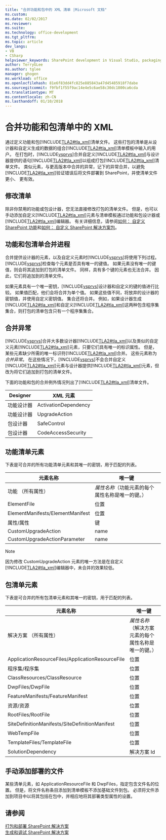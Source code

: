 ```yaml
---
title: "合并功能和包中的 XML 清单 |Microsoft 文档"
ms.custom: 
ms.date: 02/02/2017
ms.reviewer: 
ms.suite: 
ms.technology: office-development
ms.tgt_pltfrm: 
ms.topic: article
dev_langs:
- VB
- CSharp
helpviewer_keywords: SharePoint development in Visual Studio, packaging
author: TerryGLee
ms.author: tglee
manager: ghogen
ms.workload: office
ms.openlocfilehash: 81e6f83dd4fc825e885843a47d45485918f7dabe
ms.sourcegitcommit: f9fbf1f55f9ac14e4e5c6ae58c30dc1800ca6cda
ms.translationtype: MT
ms.contentlocale: zh-CN
ms.lasthandoff: 01/10/2018
---
```

# <a name="merging-xml-in-feature-and-package-manifests"></a>合并功能和包清单中的 XML
  通过定义功能和包[!INCLUDE[TLA2#tla_xml](../sharepoint/includes/tla2sharptla-xml-md.md)]清单文件。 这些打包的清单是从设计器和自定义生成的数据的组合[!INCLUDE[TLA2#tla_xml](../sharepoint/includes/tla2sharptla-xml-md.md)]清单模板中输入的用户。 在打包时，[!INCLUDE[vsprvs](../sharepoint/includes/vsprvs-md.md)]合并自定义[!INCLUDE[TLA2#tla_xml](../sharepoint/includes/tla2sharptla-xml-md.md)]与设计器提供的语句[!INCLUDE[TLA2#tla_xml](../sharepoint/includes/tla2sharptla-xml-md.md)]以组成打包[!INCLUDE[TLA2#tla_xml](../sharepoint/includes/tla2sharptla-xml-md.md)]清单文件。 类似元素，与更高版本中合并的异常，记下的异常合并，以避免[!INCLUDE[TLA2#tla_xml](../sharepoint/includes/tla2sharptla-xml-md.md)]验证错误后将文件部署到 SharePoint，并使清单文件更小、 更有效。  
  
## <a name="modifying-the-manifests"></a>修改清单  
 除非你禁用的功能或包设计器，您无法直接修改打包的清单文件。 但是，也可以手动添加自定义[!INCLUDE[TLA2#tla_xml](../sharepoint/includes/tla2sharptla-xml-md.md)]元素与清单模板通过功能和包设计器或[!INCLUDE[TLA2#tla_xml](../sharepoint/includes/tla2sharptla-xml-md.md)]编辑器。 有关详细信息，请参阅[如何： 自定义 SharePoint 功能](../sharepoint/how-to-customize-a-sharepoint-feature.md)和[如何： 自定义 SharePoint 解决方案包](../sharepoint/how-to-customize-a-sharepoint-solution-package.md)。  
  
## <a name="feature-and-package-manifest-merge-process"></a>功能和包清单合并进程  
 合并提供设计器的元素，以及自定义元素时[!INCLUDE[vsprvs](../sharepoint/includes/vsprvs-md.md)]将使用下列过程。 [!INCLUDE[vsprvs](../sharepoint/includes/vsprvs-md.md)]检查每个元素是否具有唯一的键值。 如果元素没有唯一的键值，则会将其追加到打包的清单文件。 同样，具有多个键的元素也无法合并。 因此，它们将追加到的清单文件。  
  
 如果元素具有一个唯一密钥，[!INCLUDE[vsprvs](../sharepoint/includes/vsprvs-md.md)]设计器和自定义的键的值进行比较。 如果值匹配，他们会将合并为单个值。 如果这些值不同，将放弃的设计器的密钥值，并使用自定义密钥值。 集合还将合并。 例如，如果设计器生成[!INCLUDE[TLA2#tla_xml](../sharepoint/includes/tla2sharptla-xml-md.md)]和自定义[!INCLUDE[TLA2#tla_xml](../sharepoint/includes/tla2sharptla-xml-md.md)]这两种包含程序集集合，则打包的清单包含只有一个程序集集合。  
  
## <a name="merge-exceptions"></a>合并异常  
 [!INCLUDE[vsprvs](../sharepoint/includes/vsprvs-md.md)]合并大多数设计器[!INCLUDE[TLA2#tla_xml](../sharepoint/includes/tla2sharptla-xml-md.md)]以及类似的自定义元素[!INCLUDE[TLA2#tla_xml](../sharepoint/includes/tla2sharptla-xml-md.md)]元素，只要它们具有唯一的标识属性。 但是，某些元素缺少所需的唯一标识符[!INCLUDE[TLA2#tla_xml](../sharepoint/includes/tla2sharptla-xml-md.md)]合并。 这些元素称为*合并异常*。 在这些情况下，[!INCLUDE[vsprvs](../sharepoint/includes/vsprvs-md.md)]不会合并自定义[!INCLUDE[TLA2#tla_xml](../sharepoint/includes/tla2sharptla-xml-md.md)]元素与设计器提供[!INCLUDE[TLA2#tla_xml](../sharepoint/includes/tla2sharptla-xml-md.md)]元素，但改为将它们追加到打包的清单文件。  
  
 下面的功能和包的合并例外情况列出了[!INCLUDE[TLA2#tla_xml](../sharepoint/includes/tla2sharptla-xml-md.md)]清单文件。  
  
|Designer|XML 元素|  
|--------------|-----------------|  
|功能设计器|ActivationDependency|  
|功能设计器|UpgradeAction|  
|包设计器|SafeControl|  
|包设计器|CodeAccessSecurity|  
  
## <a name="feature-manifest-elements"></a>功能清单元素  
 下表是可合并的所有功能清单元素和其唯一的密钥，用于匹配的列表。  
  
|元素名称|唯一键|  
|------------------|----------------|  
|功能 （所有属性）|*属性名称*（功能元素的每个属性名称是唯一的键。）|  
|ElementFile|位置|  
|ElementManifests/ElementManifest|位置|  
|属性/属性|键|  
|CustomUpgradeAction|name|  
|CustomUpgradeActionParameter|name|  
  
> [!NOTE]  
>  因为修改 CustomUpgradeAction 元素的唯一方法是在自定义[!INCLUDE[TLA2#tla_xml](../sharepoint/includes/tla2sharptla-xml-md.md)]编辑器中，未合并的效果较低。  
  
## <a name="package-manifest-elements"></a>包清单元素  
 下表是可合并的所有包清单元素和其唯一的密钥，用于匹配的列表。  
  
|元素名称|唯一键|  
|------------------|----------------|  
|解决方案 （所有属性）|*属性名称*（解决方案元素的每个属性名称是唯一的键。）|  
|ApplicationResourceFiles/ApplicationResourceFile|位置|  
|程序集/程序集|位置|  
|ClassResources/ClassResource|位置|  
|DwpFiles/DwpFile|位置|  
|FeatureManifests/FeatureManifest|位置|  
|资源/资源|位置|  
|RootFiles/RootFile|位置|  
|SiteDefinitionManifests/SiteDefinitionManifest|位置|  
|WebTempFile|位置|  
|TemplateFiles/TemplateFile|位置|  
|SolutionDependency|解决方案 Id|  
  
## <a name="manually-add-deployed-files"></a>手动添加部署的文件  
 某些清单元素，如 ApplicationResourceFile 和 DwpFiles，指定包含文件名的位置。 但是，将文件名称条目添加到清单模板不添加基础文件到包。 必须将文件添加到项目中以将其包括在包中，并相应地将其部署类型属性的设置。  
  
## <a name="see-also"></a>请参阅  
 [打包和部署 SharePoint 解决方案](../sharepoint/packaging-and-deploying-sharepoint-solutions.md)   
 [生成和调试 SharePoint 解决方案](../sharepoint/building-and-debugging-sharepoint-solutions.md)  
  
  